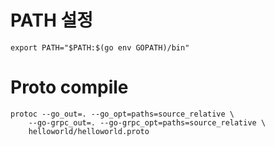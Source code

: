 # PATH 설정
```
export PATH="$PATH:$(go env GOPATH)/bin"
```
# Proto compile
```
protoc --go_out=. --go_opt=paths=source_relative \
    --go-grpc_out=. --go-grpc_opt=paths=source_relative \
    helloworld/helloworld.proto
```